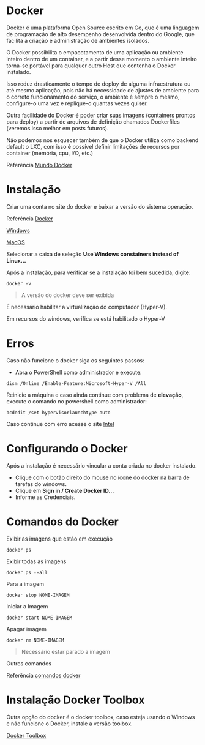 # Docker

Docker é uma plataforma Open Source escrito em Go, que é uma linguagem de programação de alto desempenho desenvolvida dentro do Google, que facilita a criação e administração de ambientes isolados.

O Docker possibilita o empacotamento de uma aplicação ou ambiente inteiro dentro de um container, e a partir desse momento o ambiente inteiro torna-se portável para qualquer outro Host que contenha o Docker instalado.

Isso reduz drasticamente o tempo de deploy de alguma infraestrutura ou até mesmo aplicação, pois não há necessidade de ajustes de ambiente para o correto funcionamento do serviço, o ambiente é sempre o mesmo, configure-o uma vez e replique-o quantas vezes quiser.

Outra facilidade do Docker é poder criar suas imagens (containers prontos para deploy) a partir de arquivos de definição chamados Dockerfiles (veremos isso melhor em posts futuros).

Não podemos nos esquecer também de que o Docker utiliza como backend default o LXC, com isso é possível definir limitações de recursos por container (memória, cpu, I/O, etc.)

Referência [Mundo Docker](https://www.mundodocker.com.br/o-que-e-docker/)

# Instalação

Criar uma conta no site do docker e baixar a versão do sistema operação.

Referência [Docker](https://www.docker.com/docker-community)

[Windows](https://download.docker.com/win/stable/Docker%20for%20Windows%20Installer.exe)

[MacOS](https://download.docker.com/mac/stable/Docker.dmg)

Selecionar a caixa de seleção **Use Windows constainers instead of Linux...**

Após a instalação, para verificar se a instalação foi bem sucedida, digite:

```
docker -v
```

> A versão do docker deve ser exibida

É necessário habilitar a virtualização do computador (Hyper-V).

Em recursos do windows, verifica se está habilitado o Hyper-V

# Erros

Caso não funcione o docker siga os seguintes passos:

- Abra o PowerShell como administrador e execute:

```
dism /Online /Enable-Feature:Microsoft-Hyper-V /All
```

Reinicie a máquina e caso ainda continue com problema de **elevação**, execute o comando no powershell como administrador:

```
bcdedit /set hypervisorlaunchtype auto
```

Caso continue com erro acesse o site [Intel](https://software.intel.com/en-us/intel-system-studio-docker-install-windows-troubleshoot-docker-for-windows)

# Configurando o Docker

Após a instalação é necessário vincular a conta criada no docker instalado.

- Clique com o botão direito do mouse no ícone do docker na barra de tarefas do windows.
- Clique em **Sign in / Create Docker ID...**
- Informe as Credenciais.

# Comandos do Docker

Exibir as imagens que estão em execução

```
docker ps
```

Exibir todas as imagens

```
docker ps --all
```

Para a imagem

```
docker stop NOME-IMAGEM
```

Iniciar a Imagem

```
docker start NOME-IMAGEM
```

Apagar imagem

```
docker rm NOME-IMAGEM
```

> Necessário estar parado a imagem

Outros comandos

Referência [comandos docker](https://medium.com/@fannyvieira/docker-basic-comands-7e5da6dec6d1)

# Instalação Docker Toolbox

Outra opção do docker é o docker toolbox, caso esteja usando o Windows e não funcione o Docker, instale a versão toolbox.

[Docker Toolbox](https://github.com/docker/toolbox/releases/tag/v18.09.3)
